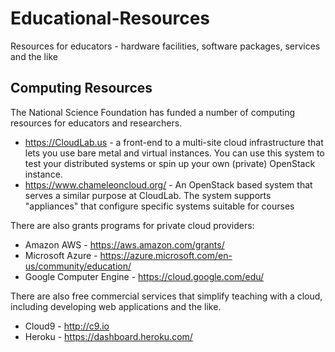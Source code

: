 # Educational-Resources
Resources for educators - hardware facilities, software packages, services and the like

## Computing Resources

The National Science Foundation has funded a number of computing resources for educators and researchers.
* https://CloudLab.us - a front-end to a multi-site cloud infrastructure that lets you use bare metal and virtual instances. You can use this system to test your distributed systems or spin up your own (private) OpenStack instance.
* https://www.chameleoncloud.org/ - An OpenStack based system that serves a similar purpose at CloudLab. The system supports "appliances" that configure specific systems suitable for courses

There are also grants programs for private cloud providers:
* Amazon AWS - https://aws.amazon.com/grants/
* Microsoft Azure - https://azure.microsoft.com/en-us/community/education/
* Google Computer Engine - https://cloud.google.com/edu/

There are also free commercial services that simplify teaching with a cloud, including developing web applications and the like.
* Cloud9 - http://c9.io
* Heroku - https://dashboard.heroku.com/
